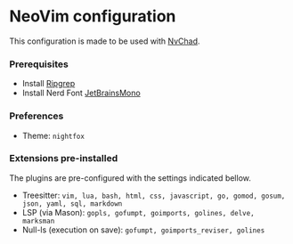 # NeoVim configuration

This configuration is made to be used with [NvChad](https://nvchad.com).

### Prerequisites
 - Install [Ripgrep](https://github.com/BurntSushi/ripgrep)
 - Install Nerd Font [JetBrainsMono](https://www.nerdfonts.com/font-downloads)

### Preferences

- Theme: `nightfox`

### Extensions pre-installed

The plugins are pre-configured with the settings indicated bellow.

- Treesitter: `vim, lua, bash, html, css, javascript, go, gomod, gosum, json, yaml, sql, markdown`
- LSP (via Mason): `gopls, gofumpt, goimports, golines, delve, marksman`
- Null-ls (execution on save): `gofumpt, goimports_reviser, golines`
